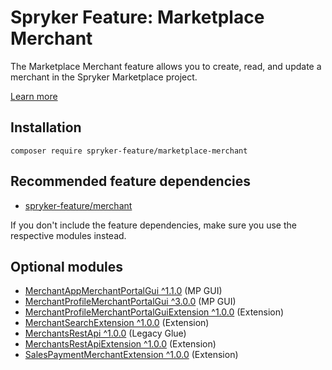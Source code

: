 # Spryker Feature: Marketplace Merchant

The Marketplace Merchant feature allows you to create, read, and update a merchant in the Spryker Marketplace project.

[Learn more](https://docs.spryker.com/docs/pbc/all/merchant-management/202307.0/marketplace/marketplace-merchant-feature-overview/marketplace-merchant-feature-overview.html)

## Installation

```
composer require spryker-feature/marketplace-merchant
```

## Recommended feature dependencies
- [spryker-feature/merchant](https://github.com/spryker-feature/merchant)

If you don't include the feature dependencies, make sure you use the respective modules instead.

## Optional modules
- [MerchantAppMerchantPortalGui ^1.1.0](https://github.com/spryker/merchant-app-merchant-portal-gui) (MP GUI)
- [MerchantProfileMerchantPortalGui ^3.0.0](https://github.com/spryker/merchant-profile-merchant-portal-gui) (MP GUI)
- [MerchantProfileMerchantPortalGuiExtension ^1.0.0](https://github.com/spryker/merchant-profile-merchant-portal-gui-extension) (Extension)
- [MerchantSearchExtension ^1.0.0](https://github.com/spryker/merchant-search-extension) (Extension)
- [MerchantsRestApi ^1.0.0](https://github.com/spryker/merchants-rest-api) (Legacy Glue)
- [MerchantsRestApiExtension ^1.0.0](https://github.com/spryker/merchants-rest-api-extension) (Extension)
- [SalesPaymentMerchantExtension ^1.0.0](https://github.com/spryker/sales-payment-merchant-extension) (Extension)
